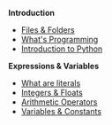 **Introduction**
- [Files & Folders](Notes/01_file_manipulation.md)
- [What's Programming](Notes/02_what_is_programming.md)
- [Introduction to Python](Notes/03_introduction_to_Python.md)

**Expressions & Variables**

- [What are literals](Notes/04_intro_literals.md)
- [Integers & Floats](Notes/05_integers_floats.md)
- [Arithmetic Operators](Notes/10_arithmetic_operatos.md)
- [Variables & Constants](Notes/08_variables.md)

<!-- 
**Python Data Types**

- [What are literals](Notes/04_intro_literals.md)
- [Integers & Floats](Notes/05_integers_floats.md)
- [Strings](Notes/06_1_strings.md)
- [Booleans](Notes/07_booleans.md)

**Variables**
- [Variables & Constants](Notes/08_variables.md)

**Turtle Graphics**
- [Intro to turtle](Notes/09_1_Turtle_Graphics.md)
- [Draw a house](Notes/09_2_draw_house.md)

**Operators**
- [Arithmetic Operators](Notes/10_arithmetic_operatos.md)
- [Assignment Operators](Notes/11_assignment_operators.md)
- [Comparison Operators](Notes/12_comparison_operators.md)
- [Logical Operators](Notes/13_logical_operators.md)
- [Priority Operations](Notes/14_priority_operations.md)


**Functions**
- [What are functions](https://john-abbott-college.github.io/SN1-Notes/Notes/16_1_functions_cartoon.pdf)
- [Math Functions](Notes/17_functions_math_module.md)
- [Basic I/O Functions](Notes/18_functions_print_input.md)
- [User defined functions](Notes/19_user_defined_functions.md)
- [Type Hinting](Notes/20_functions_type_hint.md)
- [Scopes](Notes/21_functions_and_scopes.md)


**Lists**
- [List introduction](Notes/28_1_lists.md) 
- [Looping over list](Notes/28_2_lists.md)
- [List in action](Notes/28_3_lists.md)

**Statements** 
- [For loop](Notes/23_1_for_loop)
- [If statement](Notes/26_conditions_if.md)
- [If/Else statement](/Notes/27_conditions_if_else.md)


**Math To Python**
- [Accumulators & Series](Notes/31_accumulator_pattern.md)
- [Formula Translator](Notes/32_from_math_to_python.md)


**Scientific modules**
- [Installing modules](Notes/33_1_matplotlib_and_numpy.md)
- [Intro to Numpy](Notes/33_2_numpy.md)

**Files**
- [Reading/Writing Files](Notes/35_reading_files.md)

**Additional notes**

- [F string formatting](Notes/06_2_f_strings.md)
- [List Comprehensions](Notes/23_3_for_loop_list_comprehension.md)

 -->













